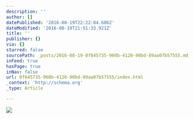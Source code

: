 ```yaml
---
description: ''
author: []
datePublished: '2016-08-19T22:22:04.606Z'
dateModified: '2016-08-19T21:51:33.921Z'
title: ''
publisher: {}
via: {}
starred: false
sourcePath: _posts/2016-08-19-0f645735-960b-4120-90bd-89aa07b57555.md
inFeed: true
hasPage: true
inNav: false
url: 0f645735-960b-4120-90bd-89aa07b57555/index.html
_context: 'http://schema.org'
_type: Article

---
```

![](https://the-grid-user-content.s3-us-west-2.amazonaws.com/b412546a-3290-49d0-9d75-f3e4633985b2.jpg)